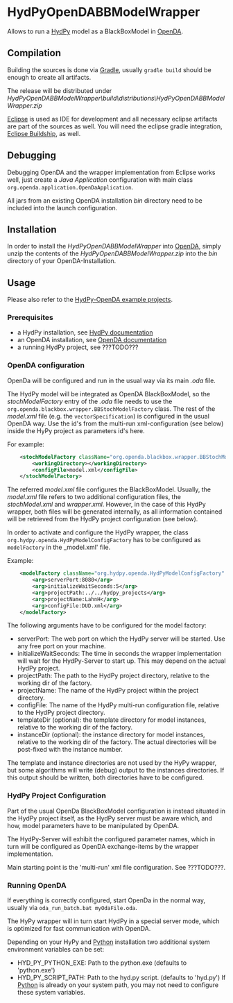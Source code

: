 # HydPyOpenDABBModelWrapper

Allows to run a [HydPy](../../..) model as a BlackBoxModel in [OpenDA](http://openda.org/).

## Compilation

Building the sources is done via [Gradle](https://gradle.org/), usually `gradle build` should be enough to create all artifacts.

The release will be distributed under 
	_HydPyOpenDABBModelWrapper\build\distributions\HydPyOpenDABBModelWrapper.zip_

[Eclipse](https://www.eclipse.org/) is used as IDE for development and all necessary eclipse artifacts are part of the sources as well. You will need the eclipse gradle integration, [Eclipse Buildship](https://projects.eclipse.org/projects/tools.buildship), as well.

## Debugging

Debugging OpenDA and the wrapper implementation from Eclipse works well, just create a _Java Application_ configuration with main class `org.openda.application.OpenDaApplication`.

All jars from an existing OpenDA installation _bin_ directory need to be included into the launch configuration. 

## Installation

In order to install the _HydPyOpenDABBModelWrapper_ into [OpenDA](http://openda.org/), simply unzip the contents of the _HydPyOpenDABBModelWrapper.zip_ into the _bin_ directory of your OpenDA-Installation.

## Usage

Please also refer to the [HydPy-OpenDA example projects](../../demos/).

### Prerequisites
* a HydPy installation, see [HydPy documentation](https://hydpy-dev.github.io/hydpy/)
* an OpenDA installation, see [OpenDA documentation](http://openda.org/index.php/documentation)
* a running HydPy project, see ???TODO???

### OpenDA configuration  

OpenDa will be configured and run in the usual way via its main _.oda_ file.

The HydPy model will be integrated as OpenDA BlackBoxModel, so the _stochModelFactory_ entry of the _.oda_ file needs to use the `org.openda.blackbox.wrapper.BBStochModelFactory` class. The rest of the _model.xml_ file (e.g. the `vectorSpecification`) is configured in the usual OpenDA way. Use the id's from the multi-run xml-configuration (see below) inside the HyPy project as parameters id's here.

For example:
```xml
	<stochModelFactory className="org.openda.blackbox.wrapper.BBStochModelFactory">
		<workingDirectory></workingDirectory>
		<configFile>model.xml</configFile>
	</stochModelFactory> 
```

The referred _model.xml_ file configures the BlackBoxModel. Usually, the _model.xml_ file refers to two additional configuration files, the _stochModel.xml_ and _wrapper.xml_.
However, in the case of this HydPy wrapper, both files will be generated internally, as all information contained will be retrieved from the HydPy project configuration (see below). 

In order to activate and configure the HydPy wrapper, the class `org.hydpy.openda.HydPyModelConfigFactory` has to be configured as `modelFactory` in the _model.xml' file.

Example:
```xml
	<modelFactory className="org.hydpy.openda.HydPyModelConfigFactory" workingDirectory=".">
		<arg>serverPort:8080</arg>
		<arg>initializeWaitSeconds:5</arg>
		<arg>projectPath:../../hydpy_projects</arg>
		<arg>projectName:LahnH</arg>
		<arg>configFile:DUD.xml</arg>
	</modelFactory>
```

The following arguments have to be configured for the model factory:
* serverPort: The web port on which the HydPy server will be started. Use any free port on your machine. 
* initializeWaitSeconds: The time in seconds the wrapper implementation will wait for the HydPy-Server to start up. This may depend on the actual HydPy project.
* projectPath: The path to the HydPy project directory, relative to the working dir of the factory.
* projectName: The name of the HydPy project within the project directory.
* configFile: The name of the HydPy multi-run configuration file, relative to the HydPy project directory. 
* templateDir (optional): the template directory for model instances, relative to the working dir of the factory.  
* instanceDir (optional): the instance directory for model instances, relative to the working dir of the factory. The actual directories will be post-fixed with the instance number. 

The template and instance directories are not used by the HyPy wrapper, but some algorithms will write (debug) output to the instances directories. If this output should be written, both directories have to be configured.

### HydPy Project Configuration 
	
Part of the usual OpenDa BlackBoxModel configuration is instead situated in the HydPy project itself, as the HydPy server must be aware which, and how, model parameters have to be manipulated by OpenDA.

The HydPy-Server will exhibit the configured parameter names, which in turn will be configured as OpenDA exchange-items by the wrapper implementation. 

Main starting point is the 'multi-run' xml file configuration. See ???TODO???.

### Running OpenDA

If everything is correctly configured, start OpenDa in the normal way, usually via `oda_run_batch.bat myOdaFile.oda`.

The HyPy wrapper will in turn start HydPy in a special server mode, which is optimized for fast communication with OpenDA.

Depending on your HyPy and [Python](https://www.python.org/) installation two additional system environment variables can be set:
* HYD_PY_PYTHON_EXE: Path to the python.exe (defaults to 'python.exe') 
* HYD_PY_SCRIPT_PATH: Path to the hyd.py script. (defaults to 'hyd.py')
If [Python](https://www.python.org/) is already on your system path, you may not need to configure these system variables.